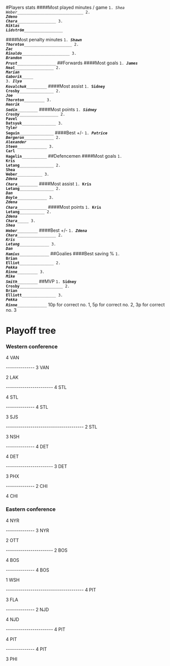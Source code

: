 #Players stats
####Most played minutes / game
<code>1. _Shea Weber______________________________
2. _______Zdeno Chara________________________
3. _______Niklas Lidström________________________</code>

####Most penalty minutes
<code>1. _____Shawn Thornton__________________________
2. _____Zac Rinaldo__________________________
3. _______Brandon Prust________________________</code>
##Forwards
####Most goals
<code>1. _______James Neal________________________
2. _____________Marian Gaborik__________________
3. ___________Ilya Kovalchuk____________________</code>
####Most assist
<code>1. ________Sidney Crosby_______________________
2. ___________Joe Thornton____________________
3. ___________Henrik Sedin____________________</code>
####Most points
<code>1. _______Sidney Crosby________________________
2. ________Pavel Datsyuk_______________________
3. ________Tyler Seguin_______________________</code>
####Best +/-
<code>1. _________Patrice Bergeron______________________
2. _________Alexander Steen______________________
3. __________Carl Hagelin_____________________</code>
##Defencemen
####Most goals
<code>1. ________Kris Letang_______________________
2. __________Shea Weber_____________________
3. ___________Zdena Chara____________________</code>
####Most assist
<code>1. ________Kris Letang_______________________
2. _________Dan Boyle______________________
3. _________Zdena Chara______________________</code>
####Most points
<code>1. __________Kris Letang_____________________
2. _____________Zdena Chara__________________
3. ___________Shea Weber____________________</code>
####Best +/-
<code>1. _______Zdena Chara________________________
2. _________Kris Letang______________________
3. _________Dan Hamius______________________</code>
##Goalies
####Best saving %
<code>1. ________Brian Elliot_______________________
2. ___________Pekka Rinne____________________
3. ___________Mike Smith____________________</code>
##MVP
<code>1. ______Sidney Crosby_________________________
2. ________Brian Elliott_______________________
3. _________Pekka Rinne______________________</code>
10p for correct no. 1, 5p for correct no. 2, 3p for correct no. 3

# Playoff tree

### Western conference
4 VAN

-------------- 3 VAN

2 LAK

----------------------- 4 STL

4 STL

-------------- 4 STL

3 SJS

-------------------------------------- 2 STL

3 NSH

-------------- 4 DET

4 DET

----------------------- 3 DET

3 PHX

-------------- 2 CHI

4 CHI

### Eastern conference

4 NYR

-------------- 3 NYR

2 OTT

----------------------- 2 BOS

4 BOS

-------------- 4 BOS

1 WSH

-------------------------------------- 4 PIT

3 FLA

-------------- 2 NJD

4 NJD

----------------------- 4 PIT

4 PIT

-------------- 4 PIT

3 PHI
